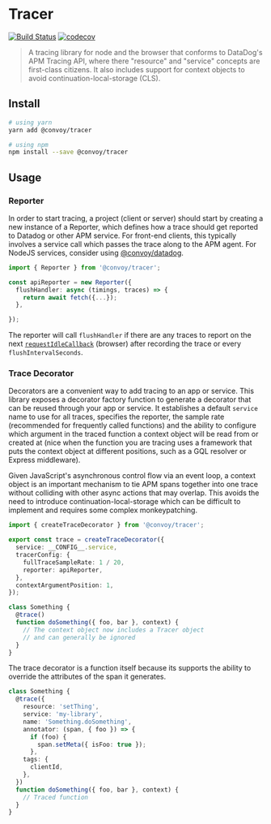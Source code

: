 # Tracer

[![Build Status](https://img.shields.io/circleci/project/github/convoyinc/tracer/master.svg)](https://circleci.com/gh/convoyinc/workflows/tracer)
[![codecov](https://codecov.io/gh/convoyinc/tracer/branch/master/graph/badge.svg)](https://codecov.io/gh/convoyinc/tracer)

> A tracing library for node and the browser that conforms to DataDog's APM Tracing API,
> where there "resource" and "service" concepts are first-class citizens. It also includes
> support for context objects to avoid continuation-local-storage (CLS).

## Install

```sh
# using yarn
yarn add @convoy/tracer

# using npm
npm install --save @convoy/tracer
```

## Usage

### Reporter ###

In order to start tracing, a project (client or server) should
start by creating a new instance of a Reporter, which defines how a trace should
get reported to Datadog or other APM service. For front-end clients, this
typically involves a service call which passes the trace along to the APM agent.
For NodeJS services, consider using [@convoy/datadog](https://github.com/convoyinc/datadog).


```ts
import { Reporter } from '@convoy/tracer';

const apiReporter = new Reporter({
  flushHandler: async (timings, traces) => {
    return await fetch({...});
  },

});
```

The reporter will call `flushHandler` if there are any traces to report on the next [`requestIdleCallback`](https://developer.mozilla.org/en-US/docs/Web/API/Window/requestIdleCallback) (browser) after recording the trace or every `flushIntervalSeconds`.

### Trace Decorator ###
Decorators are a convenient way to add tracing to an app or service. This library exposes a decorator factory function to generate a decorator that can be reused through your app or service. It establishes a default `service` name to use for all traces, specifies the reporter, the sample rate (recommended for frequently called functions) and the ability to configure which argument in the traced function a context object will be read from or created at (nice when the function you are tracing uses a framework that puts the context object at different positions, such as a GQL resolver or Express middleware).

Given JavaScript's asynchronous control flow via an event loop, a context object is an important mechanism to tie APM spans together into one trace without colliding with other async actions that may overlap. This avoids the need to introduce continuation-local-storage which can be difficult to implement and requires some complex monkeypatching.

```ts
import { createTraceDecorator } from '@convoy/tracer';

export const trace = createTraceDecorator({
  service: __CONFIG__.service,
  tracerConfig: {
    fullTraceSampleRate: 1 / 20,
    reporter: apiReporter,
  },
  contextArgumentPosition: 1,
});

class Something {
  @trace()
  function doSomething({ foo, bar }, context) {
    // The context object now includes a Tracer object
    // and can generally be ignored
  }
}
```

The trace decorator is a function itself because its supports the ability to override the attributes of the span it generates.

```ts
class Something {
  @trace({
    resource: 'setThing',
    service: 'my-library',
    name: 'Something.doSomething',
    annotator: (span, { foo }) => {
      if (foo) {
        span.setMeta({ isFoo: true });
      },
    tags: {
      clientId,
    },
  })
  function doSomething({ foo, bar }, context) {
    // Traced function
  }
}
```
